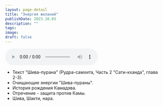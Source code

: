 ```yaml
---
layout: page-detail
title: "Энергия желаний"
publishDate: 2023.10.03
description: ""
tags:
image:
draft: false
---
```


<audio title="2023.10.03 - Энергия желаний.mp3" src="https://filer-api.advayta.org/v1.0/public/files/75094" controls=""></audio>

* Текст "Шива-пурана" (Рудра-самхита, Часть 2 "Сати-кханда", глава 2-3).
* Очищающие энергии "Шива-пураны".
* История рождения Камадэва.
* Отречение - защита против Камы.
* Шива, Шакти, нара.

  
